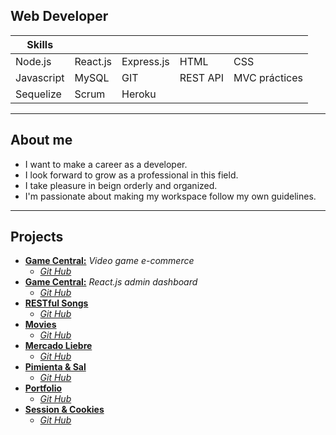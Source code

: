 Web Developer
---

| Skills     |          |            |          |               |
|------------|----------|------------|----------|---------------|
| Node.js    | React.js | Express.js | HTML     | CSS           |
| Javascript | MySQL    | GIT        | REST API | MVC práctices |
| Sequelize  | Scrum    | Heroku     |          |          

---
About me
---

- I want to make a career as a developer.
- I look forward to grow as a professional in this field.
- I take pleasure in beign orderly and organized.
- I'm passionate about making my workspace follow my own guidelines.

---
Projects
----
- **[Game Central:](https://g6-game-central.herokuapp.com/)** *Video game e-commerce*
    - *[Git Hub](https://github.com/matiasncocco/grupo_6_GameCentral)*
- **[Game Central:](https://game-central-dashboard.herokuapp.com/)** *React.js admin dashboard*
    - *[Git Hub](https://github.com/santiagoGuastavino/game-central-dashboard)*
- **[RESTful Songs](https://musicando-rest.herokuapp.com/)**
    - *[Git Hub](https://github.com/santiagoGuastavino/musicando)*
- **[Movies](https://smg-movies.herokuapp.com/)**
    - *[Git Hub](https://github.com/santiagoGuastavino/movies)*
- **[Mercado Liebre](https://mercado-liebre-smg.herokuapp.com/)**
    - *[Git Hub](https://github.com/santiagoGuastavino/mercadoLiebre)*
- **[Pimienta & Sal](https://pimienta-y-sal.herokuapp.com/)**
    - *[Git Hub](https://github.com/santiagoGuastavino/pimienta-y-sal)*
- **[Portfolio](https://my-portfolio-smg.herokuapp.com/)**
    - *[Git Hub](https://github.com/santiagoGuastavino/portfolio)*
- **[Session & Cookies](https://session-cookies-practice.herokuapp.com/)**
    - *[Git Hub](https://github.com/santiagoGuastavino/login-practice)*
